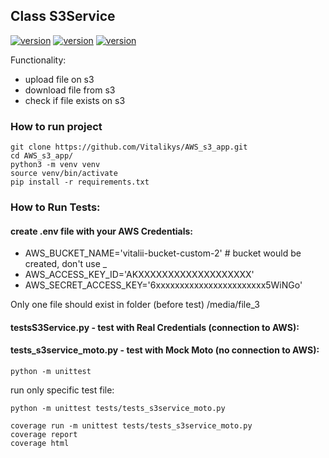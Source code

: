 ## Class S3Service
[![version](https://img.shields.io/badge/python-3.10-green)](https://semver.org)
[![version](https://img.shields.io/badge/boto%5Bs3%5D-1.26.87-green)](https://semver.org)
[![version](https://img.shields.io/badge/unittest-latest-green)](https://semver.org)


Functionality: 
* upload file on s3 
* download file from s3
* check if file exists on s3

### How to run project
```shell
git clone https://github.com/Vitalikys/AWS_s3_app.git
cd AWS_s3_app/
python3 -m venv venv
source venv/bin/activate
pip install -r requirements.txt
```

### How to Run Tests:  
#### create .env file with your AWS Credentials:
- AWS_BUCKET_NAME='vitalii-bucket-custom-2' # bucket would be created, don't use _
- AWS_ACCESS_KEY_ID='AKXXXXXXXXXXXXXXXXXXX'
- AWS_SECRET_ACCESS_KEY='6xxxxxxxxxxxxxxxxxxxxxxx5WiNGo'

Only one file should exist in folder (before test) /media/file_3

#### testsS3Service.py - test with Real Credentials (connection to AWS):
#### tests_s3service_moto.py - test with Mock Moto (no connection to AWS):

```shell
python -m unittest
```
run only specific test file:
```shell
python -m unittest tests/tests_s3service_moto.py
```

```shell
coverage run -m unittest tests/tests_s3service_moto.py
coverage report
coverage html
```
